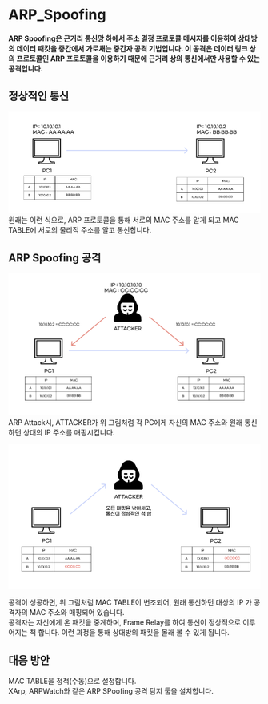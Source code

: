 # ARP_Spoofing
#### ARP Spoofing은 근거리 통신망 하에서 주소 결정 프로토콜 메시지를 이용하여 상대방의 데이터 패킷을 중간에서 가로채는 중간자 공격 기법입니다. 이 공격은 데이터 링크 상의 프로토콜인 ARP 프로토콜을 이용하기 때문에 근거리 상의 통신에서만 사용할 수 있는 공격입니다.

## 정상적인 통신
![ArpSpoofing01](../images/ArpSpoofing01.png)
원래는 이런 식으로, ARP 프로토콜을 통해 서로의 MAC 주소를 알게 되고 MAC TABLE에 서로의 물리적 주소를 알고 통신합니다.

## ARP Spoofing 공격
![ArpSpoofing02](../images/ArpSpoofing02.png)
ARP Attack시, ATTACKER가 위 그림처럼 각 PC에게 자신의 MAC 주소와 원래 통신하던 상대의 IP 주소를 매핑시킵니다.

![ArpSpoofing03](../images/ArpSpoofing03.png)

공격이 성공하면, 위 그림처럼 MAC TABLE이 변조되어, 원래 통신하던 대상의 IP 가 공격자의 MAC 주소와 매핑되어 있습니다.   
공격자는 자신에게 온 패킷을 중계하며, Frame Relay를 하여 통신이 정상적으로 이루어지는 척 합니다. 이런 과정을 통해 상대방의 패킷을 몰래 볼 수 있게 됩니다.

## 대응 방안
MAC TABLE을 정적(수동)으로 설정합니다.   
XArp, ARPWatch와 같은 ARP SPoofing 공격 탐지 툴을 설치합니다.